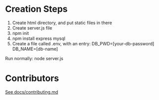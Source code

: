
# Creation Steps #
1. Create html directory, and put static files in there
2. Create server.js file
3. npm init
4. npm install express mysql
5. Create a file called .env, with an entry:
    DB_PWD=[your-db-password]
    DB_NAME=[db-name]

Run normally:
node server.js

# Contributors #
[See docs/contributing.md](https://github.com/codefreeze8/picturegram/blob/master/docs/contributing.md)
